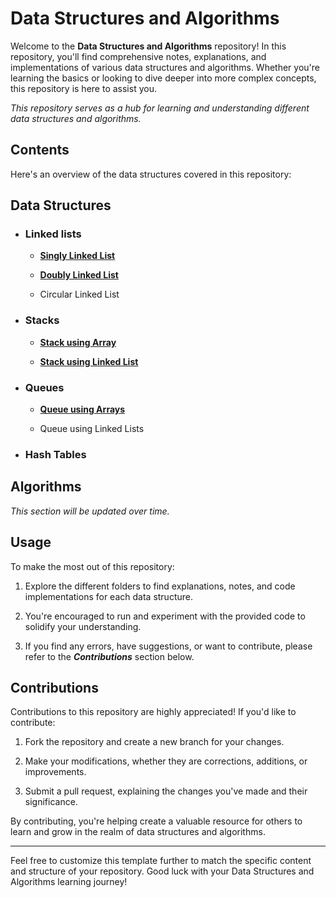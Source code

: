 # Data Structures and Algorithms

Welcome to the **Data Structures and Algorithms** repository! In this repository, you'll find comprehensive notes, explanations, and implementations of various data structures and algorithms. Whether you're learning the basics or looking to dive deeper into more complex concepts, this repository is here to assist you.

*This repository serves as a hub for learning and understanding different data structures and algorithms.*

## Contents

Here's an overview of the data structures covered in this repository:

## Data Structures
- ### Linked lists

    - [**Singly Linked List**](https://github.com/mdawoud27/data_structures_and_algorithms/tree/main/singly_linked_lists)

    - [**Doubly Linked List**](https://github.com/mdawoud27/data_structures_and_algorithms/tree/main/doubly_linked_lists)

    - Circular Linked List

- ### Stacks
    - [**Stack using Array**](https://github.com/mdawoud27/data_structures_and_algorithms/tree/main/stack_array)

    - [**Stack using Linked List**](https://github.com/mdawoud27/data_structures_and_algorithms/tree/main/stack_linkedlist)

- ### Queues
    - [**Queue using Arrays**](https://github.com/mdawoud27/data_structures_and_algorithms/tree/main/queue_array)
      
    - Queue using Linked Lists

- ### Hash Tables

## Algorithms

*This section will be updated over time.*

## Usage

To make the most out of this repository:

1. Explore the different folders to find explanations, notes, and code implementations for each data structure.

1. You're encouraged to run and experiment with the provided code to solidify your understanding.

1. If you find any errors, have suggestions, or want to contribute, please refer to the ***Contributions*** section below.

## Contributions
Contributions to this repository are highly appreciated! If you'd like to contribute:

1. Fork the repository and create a new branch for your changes.

1. Make your modifications, whether they are corrections, additions, or improvements.

1. Submit a pull request, explaining the changes you've made and their significance.

By contributing, you're helping create a valuable resource for others to learn and grow in the realm of data structures and algorithms.

---
Feel free to customize this template further to match the specific content and structure of your repository. Good luck with your Data Structures and Algorithms learning journey!
